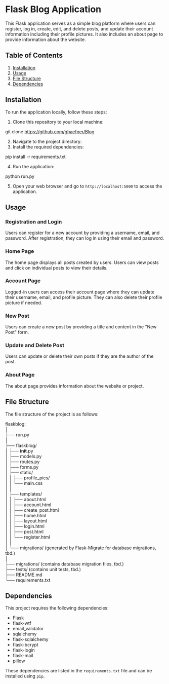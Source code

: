 # Flask Blog Application

This Flask application serves as a simple blog platform where users can register, log in, create, edit, and delete posts, and update their account information including their profile pictures. It also includes an about page to provide information about the website.

## Table of Contents

1. [Installation](#installation)
2. [Usage](#usage)
3. [File Structure](#file-structure)
4. [Dependencies](#dependencies)

## Installation

To run the application locally, follow these steps:

1. Clone this repository to your local machine:

git clone https://github.com/ghaefner/Blog

2. Navigate to the project directory:
3. Install the required dependencies:

pip install -r requirements.txt


4. Run the application:

python run.py


5. Open your web browser and go to `http://localhost:5000` to access the application.

## Usage

### Registration and Login

Users can register for a new account by providing a username, email, and password. After registration, they can log in using their email and password.

### Home Page

The home page displays all posts created by users. Users can view posts and click on individual posts to view their details.

### Account Page

Logged-in users can access their account page where they can update their username, email, and profile picture. They can also delete their profile picture if needed.

### New Post

Users can create a new post by providing a title and content in the "New Post" form.

### Update and Delete Post

Users can update or delete their own posts if they are the author of the post.

### About Page

The about page provides information about the website or project.

## File Structure

The file structure of the project is as follows:


flaskblog:  
│  
├── run.py  
│  
├── flaskblog/  
│ ├── __init__.py  
│ ├── models.py  
│ ├── routes.py  
│ ├── forms.py  
│ ├── static/  
│ │ ├── profile_pics/  
│ │ └── main.css  
│ │  
│ ├── templates/  
│ │ ├── about.html  
│ │ ├── account.html  
│ │ ├── create_post.html  
│ │ ├── home.html  
│ │ ├── layout.html  
│ │ ├── login.html  
│ │ ├── post.html  
│ │ └── register.html  
│ │  
│ └── migrations/ (generated by Flask-Migrate for database migrations, tbd.)  
│  
├── migrations/ (contains database migration files, tbd.)  
├── tests/ (contains unit tests, tbd.)  
├── README.md  
└── requirements.txt  



## Dependencies

This project requires the following dependencies:

- Flask
- flask-wtf
- email_validator
- sqlalchemy
- flask-sqlalchemy
- flask-bcrypt
- flask-login
- flask-mail
- pillow

These dependencies are listed in the `requirements.txt` file and can be installed using `pip`.




